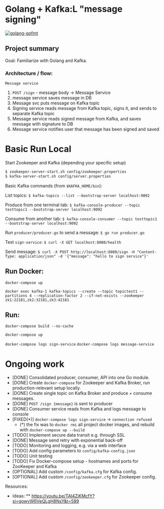 # Golang + Kafka:L "message signing"

[![golang-gofmt](https://github.com/pieteradejong/go-service/actions/workflows/go.yml/badge.svg?branch=main)](https://github.com/pieteradejong/go-service/actions/workflows/go.yml)

## Project summary
Goal: Familiarize with Golang and Kafka.

### Architecture / flow:
`Message service`

1) `POST /sign` - message body -> Message Service
2) message service saves message in DB
3) Message svc puts message on Kafka topic
4) Signing service reads message from Kafka topic, signs it, and sends to separate Kafka topic
5) Message service reads signed message from Kafka, and saves message with signature to DB
6) Message service notifies user that message has been signed and saved

# Basic Run Local
Start Zookeeper and Kafka (depending your specific setup)

```bash
$ zookeeper-server-start.sh config/zookeeper.properties
$ kafka-server-start.sh config/server.properties
```


Basic Kafka commands (from `$KAFKA_HOME/bin`):

List topics:
`$ kafka-topics --list --bootstrap-server localhost:9092`

Produce from one terminal tab:
`$ kafka-console-producer --topic testtopic1 --bootstrap-server localhost:9092`

Consume from another tab:
`$ kafka-console-consumer --topic testtopic1 --bootstrap-server localhost:9092`

Run `producer/producer.go` to send a message:
`$ go run producer.go`

Test `sign-service`:
`$ curl -X GET localhost:8080/health`

Send message:
`$ curl -X POST http://localhost:8080/sign -H "Content-Type: application/json" -d '{"message": "hello to sign service"}'`

## Run Docker:
`docker-compose up`

`docker exec kafka-1 kafka-topics --create --topic topictest1 --partitions 4 --replication-factor 2 --if-not-exists --zookeeper zk1:22181,zk2:32181,zk3:42181`

## Run:
`docker-compose build --no-cache`

`docker-compose up`

`docker-compose logs sign-service`
`docker-compose logs message-service`

# Ongoing work
* [DONE] Consolidated producer, consumer, API into one Go module.
* [DONE] Create `docker-compose` for Zookeeper and Kafka Broker, run production-relevant setup locally.
* [DONE] Create single topic on Kafka Broker and produce + consume messages.
* [DONE] `POST /sign {message}` is sent to producer
* [DONE] Consumer service reads from Kafka and logs message to console
* [FIXED(*)] `docker-compose logs sign-service` -> `connection refused`
  * (*) the fix was to `docker rmi` all project docker images, and rebuild with `docker-compose up --build`
* [TODO] Implement secure data transit e.g. through SSL
* [DONE] Message send retry with exponential back-off
* [TODO] Monitoring and logging, e.g. via a web interface
* [TODO] Add config parameters to `config/kafka-config.json`
* [TODO] Unit testing 
* [TODO] Fix Docker-compose setup - hostnames and ports for ZooKeeper and Kafka
* [OPTIONAL] Add custom `/config/kafka.cfg` for Kafka config.
* [OPTIONAL] Add custom `/config/zookeeper.cfg` for Zookeeper config.




Resources:
* Ideas:
    ** https://youtu.be/TAI4ZiKMcfY?si=gowvW6VeQLgH8NsY&t=589


